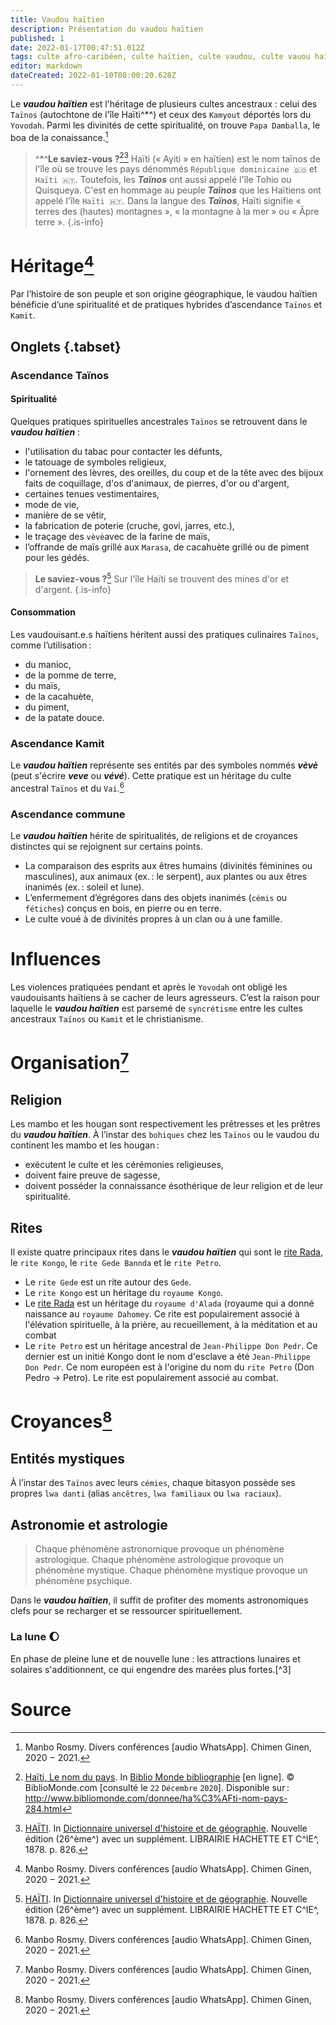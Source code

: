 ```yaml
---
title: Vaudou haïtien
description: Présentation du vaudou haïtien
published: 1
date: 2022-01-17T00:47:51.012Z
tags: culte afro-caribéen, culte haïtien, culte vaudou, culte vauou haïtien, pratique spirituelle, pratique spirituelle afro-caribéenne, pratique spirituelle haïtienne, pratique spirituelle vaudou, pratique spirituelle vaudou haïtienne, pratique vaudou haïtienne, religion, religion afro-caribéenne, religion haïtienne, religion vaudou, religion vaudou haïtienne, spiritualité, spiritualité afro-caribéenne, spiritualité haïtienne, spiritualité vaudou, spiritualité vaudou haïtienne, vaudou, vaudou haïtien
editor: markdown
dateCreated: 2022-01-10T08:00:20.628Z
---
```


Le ***vaudou haïtien*** est l'héritage de plusieurs cultes ancestraux : celui des `Taïnos` (autochtone de l'île Haïti^*^) et ceux des `Kamyout` déportés lors du `Yovodah`. Parmi les divinités de cette spiritualité, on trouve `Papa Damballa`, le boa de la conaissance.[^1]

> ^*^**Le saviez-vous ?**[^10][^2]
> Haïti (« Ayiti » en haïtien) est le nom taïnos de l'île où se trouve les pays dénommés `République dominicaine 🇩🇴` et `Haïti 🇭🇹`. Toutefois, les ***Taïnos*** ont aussi appelé l'île Tohio ou Quisqueya.
> C'est en hommage au peuple ***Taïnos*** que les Haïtiens ont appelé l'île `Haïti 🇭🇹`.
> Dans la langue des ***Taïnos***, Haïti signifie « terres des (hautes) montagnes », « la montagne à la mer » ou « Âpre terre ».
>{.is-info}

# Héritage[^1]

Par l’histoire de son peuple et son origine géographique, le vaudou haïtien bénéficie d’une spiritualité et de pratiques hybrides d’ascendance `Taïnos` et `Kamit`. 

## Onglets {.tabset}

### Ascendance Taïnos

#### Spiritualité

Quelques pratiques spirituelles ancestrales `Taïnos` se retrouvent dans le ***vaudou haïtien*** :

* l'utilisation du tabac pour contacter les défunts,
* le tatouage de symboles religieux,
* l'ornement des lèvres, des oreilles, du coup et de la tête avec des bijoux faits de coquillage, d'os d'animaux, de pierres, d'or ou d'argent,
* certaines tenues vestimentaires,
* mode de vie,
* manière de se vêtir,
* la fabrication de poterie (cruche, govi, jarres, etc.),
* le traçage des `vèvè`avec de la farine de maïs,
* l’offrande de maïs grillé aux `Marasa`, de cacahuète grillé ou de piment pour les gédés.

> **Le saviez-vous ?**[^2]
> Sur l'île Haïti se trouvent des mines d'or et d'argent.
>{.is-info}

#### Consommation

Les vaudouisant.e.s haïtiens héritent aussi des pratiques culinaires `Taïnos`, comme l’utilisation :
* du manioc,
* de la pomme de terre,
* du maïs,
* de la cacahuète,
* du piment,
* de la patate douce.

### Ascendance Kamit

Le ***vaudou haïtien*** représente ses entités par des symboles nommés ***vèvè*** (peut s'écrire ***veve*** ou ***vévé***). Cette pratique est un héritage du culte ancestral `Taïnos` et du `Vai`.[^1]

### Ascendance commune

Le ***vaudou haïtien*** hérite de spiritualités, de religions et de croyances distinctes qui se rejoignent sur certains points.

* La comparaison des esprits aux êtres humains (divinités féminines ou masculines), aux animaux (ex. : le serpent), aux plantes ou aux êtres inanimés (ex. : soleil et lune).
* L’enfermement d’égrégores dans des objets inanimés (`cémis` ou `fétiches`) conçus en bois, en pierre ou en terre.
* Le culte voué à de divinités propres à un clan ou à une famille.

# Influences

Les violences pratiquées pendant et après le `Yovodah` ont obligé les vaudouisants haïtiens à se cacher de leurs agresseurs. C’est la raison pour laquelle le ***vaudou haïtien*** est parsemé de `syncrétisme` entre les cultes ancestraux `Taïnos` ou `Kamit` et le christianisme.

# Organisation[^1]

## Religion

Les mambo et les hougan sont respectivement les prêtresses et les prêtres du ***vaudou haïtien***. À l’instar des `bohiques` chez les `Taïnos` ou le vaudou du continent les mambo et les hougan :
* exécutent le culte et les cérémonies religieuses,
* doivent faire preuve de sagesse,
* doivent posséder la connaissance ésothérique de leur religion et de leur spiritualité.

## Rites

Il existe quatre principaux rites dans le ***vaudou haïtien*** qui sont le [rite Rada](/encyclopedie/culte/vaudou-haitien/rite/rada), le `rite Kongo`, le `rite Gede Bannda` et le `rite Petro`.
* Le `rite Gede` est un rite autour des `Gede`.
* Le `rite Kongo` est un héritage du `royaume Kongo`.
* Le [rite Rada](/encyclopedie/culte/vaudou-haitien/rite/rada) est un héritage du `royaume d'Alada` (royaume qui a donné naissance au `royaume Dahomey`. Ce rite est populairement associé à l'élévation spirituelle, à la prière, au recueillement, à la méditation et au combat
* Le `rite Petro` est un héritage ancestral de `Jean-Philippe Don Pedr`. Ce dernier est un initié Kongo dont le nom d'esclave a été `Jean-Philippe Don Pedr`. Ce nom européen est à l'origine du nom du `rite Petro` (Don Pedro → Petro). Le rite est populairement associé au combat.

# Croyances[^1]

## Entités mystiques

À l’instar des `Taïnos` avec leurs `cémies`, chaque bitasyon possède ses propres `lwa danti` (alias `ancêtres`, `lwa familiaux` ou `lwa raciaux`).

## Astronomie et astrologie

> Chaque phénomène astronomique provoque un phénomène astrologique.
> Chaque phénomène astrologique provoque un phénomène mystique.
> Chaque phénomène mystique provoque un phénomène psychique.

Dans le ***vaudou haïtien***, il suffit de profiter des moments astronomiques clefs pour se recharger et se ressourcer spirituellement.

### La lune :moon:

En phase de pleine lune et de nouvelle lune : les attractions lunaires et solaires s'additionnent, ce qui engendre des marées plus fortes.[^3]

# Source

[^1]: Manbo Rosmy. Divers conférences [audio WhatsApp]. Chimen Ginen, 2020 − 2021.

[^2]: [HAÏTI](https://gallica.bnf.fr/ark:/12148/bpt6k4849m/f834.item.r=Dictionnaire%20universel%20d'histoire%20et%20de%20g%C3%A9ographie). In [Dictionnaire universel d'histoire et de géographie](https://gallica.bnf.fr/ark:/12148/bpt6k4849m/f3.item.r=Dictionnaire%20universel%20d'histoire%20et%20de%20g%C3%A9ographie). Nouvelle édition (26^ème^) avec un supplément. LIBRAIRIE HACHETTE ET C^IE^, 1878. p. 826.

[^10]: [Haïti, Le nom du pays](http://www.bibliomonde.com/donnee/ha%C3%AFti-nom-pays-284.html). In [Biblio Monde bibliographie](http://www.bibliomonde.com) [en ligne]. © BiblioMonde.com [consulté le `22` `Décembre` `2020`]. Disponible sur : http://www.bibliomonde.com/donnee/ha%C3%AFti-nom-pays-284.html